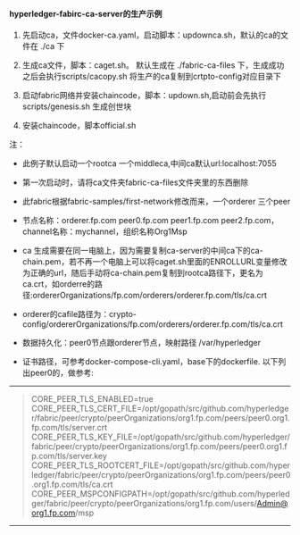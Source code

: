 #### hyperledger-fabirc-ca-server的生产示例

1. 先启动ca，文件docker-ca.yaml，启动脚本：updownca.sh，默认的ca的文件在 ./ca 下

1. 生成ca文件，脚本：caget.sh。 默认生成在 ./fabric-ca-files 下，生成成功之后会执行scripts/cacopy.sh 将生产的ca复制到crtpto-config对应目录下
1. 启动fabric网络并安装chaincode，脚本：updown.sh,启动前会先执行scripts/genesis.sh 生成创世块
1. 安装chaincode，脚本official.sh 

注：

- 此例子默认启动一个rootca 一个middleca,中间ca默认url:localhost:7055

- 第一次启动时，请将ca文件夹fabric-ca-files文件夹里的东西删除
- 此fabric根据fabric-samples/first-network修改而来，一个orderer 三个peer
- 节点名称：orderer.fp.com peer0.fp.com peer1.fp.com peer2.fp.com，channel名称：mychannel，组织名称Org1Msp
- ca 生成需要在同一电脑上，因为需要复制ca-server的中间ca下的ca-chain.pem，若不再一个电脑上可以将caget.sh里面的ENROLLURL变量修改为正确的url，随后手动将ca-chain.pem复制到rootca路径下，更名为ca.crt，如orderre的路径:ordererOrganizations/fp.com/orderers/orderer.fp.com/tls/ca.crt
- orderer的cafile路径为：crypto-config/ordererOrganizations/fp.com/orderers/orderer.fp.com/tls/ca.crt
- 数据持久化：peer0节点跟orderer节点，映射路径 /var/hyperledger
- 证书路径，可参考docker-compose-cli.yaml，base下的dockerfile. 以下列出peer0的，做参考:

----------

> CORE_PEER_TLS_ENABLED=true  
CORE_PEER_TLS_CERT_FILE=/opt/gopath/src/github.com/hyperledger/fabric/peer/crypto/peerOrganizations/org1.fp.com/peers/peer0.org1.fp.com/tls/server.crt  
CORE_PEER_TLS_KEY_FILE=/opt/gopath/src/github.com/hyperledger/fabric/peer/crypto/peerOrganizations/org1.fp.com/peers/peer0.org1.fp.com/tls/server.key   
CORE_PEER_TLS_ROOTCERT_FILE=/opt/gopath/src/github.com/hyperledger/fabric/peer/crypto/peerOrganizations/org1.fp.com/peers/peer0.org1.fp.com/tls/ca.crt   
CORE_PEER_MSPCONFIGPATH=/opt/gopath/src/github.com/hyperledger/fabric/peer/crypto/peerOrganizations/org1.fp.com/users/Admin@org1.fp.com/msp   

-------------
